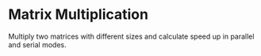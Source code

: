 # Matrix Multiplication

Multiply two matrices with different sizes and calculate speed up in parallel and serial modes.
